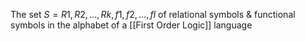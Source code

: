 The set $S = {R1,R2,...,Rk,f1,f2,...,fl}$  of relational symbols & functional symbols in the alphabet of a [[First Order Logic]] language